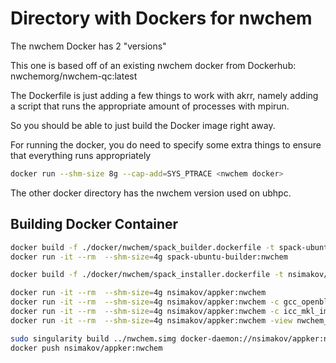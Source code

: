 # Directory with Dockers for nwchem

The nwchem Docker has 2 "versions"

This one is based off of an existing nwchem docker from Dockerhub: nwchemorg/nwchem-qc:latest

The Dockerfile is just adding a few things to work with akrr, namely adding a script that runs the appropriate amount of processes with mpirun.

So you should be able to just build the Docker image right away.

For running the docker, you do need to specify some extra things to ensure that everything runs appropriately

```bash
docker run --shm-size 8g --cap-add=SYS_PTRACE <nwchem docker>

```
The other docker directory has the nwchem version used on ubhpc.


## Building Docker Container

```bash
docker build -f ./docker/nwchem/spack_builder.dockerfile -t spack-ubuntu-builder:nwchem .
docker run -it --rm  --shm-size=4g spack-ubuntu-builder:nwchem

docker build -f ./docker/nwchem/spack_installer.dockerfile -t nsimakov/appker:nwchem .

docker run -it --rm  --shm-size=4g nsimakov/appker:nwchem
docker run -it --rm  --shm-size=4g nsimakov/appker:nwchem -c gcc_openblas_openmpi
docker run -it --rm  --shm-size=4g nsimakov/appker:nwchem -c icc_mkl_impi
docker run -it --rm  --shm-size=4g nsimakov/appker:nwchem -view nwchem_icc_mkl_impi_x86_64

sudo singularity build ../nwchem.simg docker-daemon://nsimakov/appker:nwchem
docker push nsimakov/appker:nwchem
```
